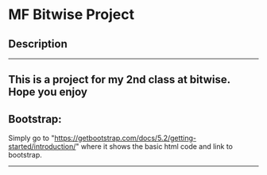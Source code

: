 # MF Bitwise Project

## Description

---

## This is a project for my 2nd class at bitwise. Hope you enjoy

## Bootstrap:

Simply go to "https://getbootstrap.com/docs/5.2/getting-started/introduction/" where it shows the basic html code and link to bootstrap.

---
